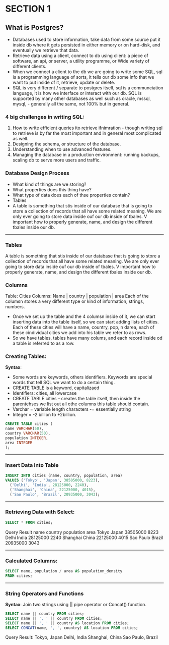 # SECTION 1

## What is Postgres?

- Databases used to store information, take data from some source put it inside db where it gets persisted in either memory or on hard-disk, and eventually we retrieve that data.
- Retrieve data using a client, connect to db using client: a piece of software, an api, or server, a utility programme, or Wide variety of different clients.
- When we connect a client to the db we are going to write some SQL, sql is a programming language of sorts, it tells our db some info that we want to put inside of it, retrieve, update or delete.
- SQL is very different / separate to postgres itself, sql is a communciation language, it is how we interface or interact with our db. SQL is supported by many other databases as well such as oracle, mssql, mysql, - generally all the same, not 100% but in general.

### 4 big challenges in writing SQL:

1. How to write efficient queries ito retrieve ifnimration - though writing sql to retrieve is by far the most important and in general most complicated as well.
2. Designing the schema, or structure of the database.
3. Understanding when to use advanced features.
4. Managing the database in a production environment: running backups, scaling db to serve more users and traffic.

### Database Design Process

- What kind of things are we storing?
- What properties does this thing have?
- What type of data does each of thse properties contain?
- Tables
- A table is something that stis inside of our database that is going to store a collection of records that all have some related meaning. We are only ever going to store data inside ouf our db inside of tbales. V important how to properly generate, name, and design the different tbales inside our db.

---

### Tables

A table is something that stis inside of our database that is going to store a collection of records that all have some related meaning. We are only ever going to store data inside ouf our db inside of tbales. V important how to properly generate, name, and design the different tbales inside our db.

### Columns

Table: Cities
Columns:
Name | country | population | area
Each of the columsn stores a very different type or kind of information, strings, numbers.

- Once we set up the table and the 4 columsn inside of it, we can start inserting data into the table itself, so we can start adding lists of cities. Each of these cities will have a name, country, pop, n darea, each of these cindividual cities we add into his table we refer to as rows.
- So we have tables, tables have many colums, and each record inside od a table is referred to as a row.


### Creating Tables:

**Syntax**:
* Some words are keywords, others identifiers. Keywords are special words that tell SQL we want to do a certain thing. 
* CREATE TABLE is a keyword, capitalizaed
* Identifiers: cities, all lowercase
* CREATE TABLE cities – creates the table itself, then inside the parentehses we list out all othe columns this table should contain. 
* Varchar = variable length characters -= essentially string
* Integer = -2 billion to +2billion. 


~~~~sql
CREATE TABLE cities (
name VARCHAR(50),
country VARCHAR(50),
population INTEGER,
area INTEGER
);
~~~~

---

### Insert Data Into Table

~~~~sql
INSERT INTO cities (name, country, population, area)
VALUES ('Tokyo', 'Japan', 38505000, 8223),
  ('Delhi', 'India', 28125000, 2240),
  ('Shanghai', 'China', 22125000, 4015),
  ('Sao Paulo', 'Brazil', 20935000, 3043);
~~~~
---
### Retrieving Data with Select:

~~~~sql
SELECT * FROM cities;
~~~~

Query Result
name	country	population	area
Tokyo	Japan	38505000	8223
Delhi	India	28125000	2240
Shanghai	China	22125000	4015
Sao Paulo	Brazil	20935000	3043

---
### Calculated Columns:

~~~~sql
SELECT name, population / area AS population_density
FROM cities;
~~~~

---
### String Operators and Functions

**Syntax**:
Join two strings using || pipe operator or Concat() function.

~~~~sql
SELECT name || country FROM cities;
SELECT name || ', ' || country FROM cities;
SELECT name || ', ' || country AS location FROM cities;
SELECT CONCAT(name, ', ', country) AS location FROM cities;
~~~~
Query Result:
Tokyo, Japan
Delhi, India
Shanghai, China
Sao Paulo, Brazil
